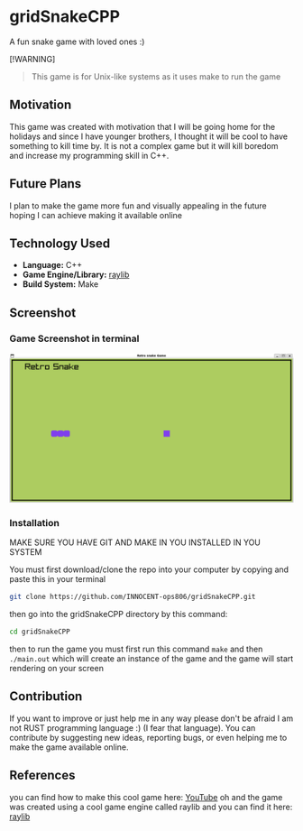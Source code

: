 # gridSnakeCPP

A fun snake game with loved ones :)

[!WARNING]

> This game is for Unix-like systems as it uses make to run the game

## Motivation

This game was created with motivation that I will be going home for the holidays and since I have younger brothers, I thought it will be cool to have something to kill time by. It is not a complex game but it will kill boredom and increase my programming skill in C++.

## Future Plans

I plan to make the game more fun and visually appealing in the future hoping I can achieve making it available online

## Technology Used

- **Language:** C++
- **Game Engine/Library:** [raylib](https://github.com/raysan5/raylib)
- **Build System:** Make

## Screenshot

### Game Screenshot in terminal

![game Screenshot in brothers](Images/GridSnakeGamev1.png)

### Installation

MAKE SURE YOU HAVE GIT AND MAKE IN YOU INSTALLED IN YOU SYSTEM

You must first download/clone the repo into your computer by copying and paste this in your terminal

```sh
git clone https://github.com/INNOCENT-ops806/gridSnakeCPP.git

```

then go into the gridSnakeCPP directory by this command:

```sh
cd gridSnakeCPP
```

then to run the game you must first run this command `make` and then `./main.out` which will create an instance of the game and the game will start rendering on your screen

## Contribution

If you want to improve or just help me in any way please don't be afraid I am not RUST programming language :) (I fear that language). You can contribute by suggesting new ideas, reporting bugs, or even helping me to make the game available online.

## References

you can find how to make this cool game here: [YouTube](https://www.youtube.com/watch?v=LGqsnM_WEK4)
oh and the game was created using a cool game engine called raylib and you can find it here: [raylib](https://github.com/raysan5/raylib)
